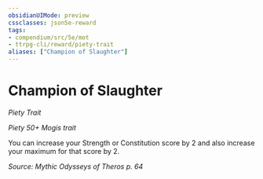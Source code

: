 ```yaml
---
obsidianUIMode: preview
cssclasses: json5e-reward
tags:
- compendium/src/5e/mot
- ttrpg-cli/reward/piety-trait
aliases: ["Champion of Slaughter"]
---
```

# Champion of Slaughter
*Piety Trait*  

*Piety 50+ Mogis trait*

You can increase your Strength or Constitution score by 2 and also increase your maximum for that score by 2.

*Source: Mythic Odysseys of Theros p. 64*